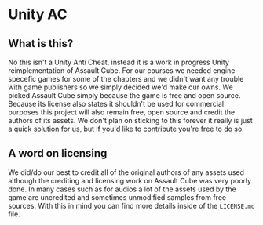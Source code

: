 # Unity AC

## What is this?

No this isn't a Unity Anti Cheat, instead it is a work in progress Unity reimplementation of Assault Cube. For our courses we needed engine-specefic games for some of the chapters and we didn't want any trouble with game publishers so we simply decided we'd make our owns. We picked Assault Cube simply because the game is free and open source. Because its license also states it shouldn't be used for commercial purposes this project will also remain free, open source and credit the authors of its assets. We don't plan on sticking to this forever it really is just a quick solution for us, but if you'd like to contribute you're free to do so.

## A word on licensing

We did/do our best to credit all of the original authors of any assets used although the crediting and licensing work on Assault Cube was very poorly done. In many cases such as for audios a lot of the assets used by the game are uncredited and sometimes unmodified samples from free sources. With this in mind you can find more details inside of the `LICENSE.md` file.